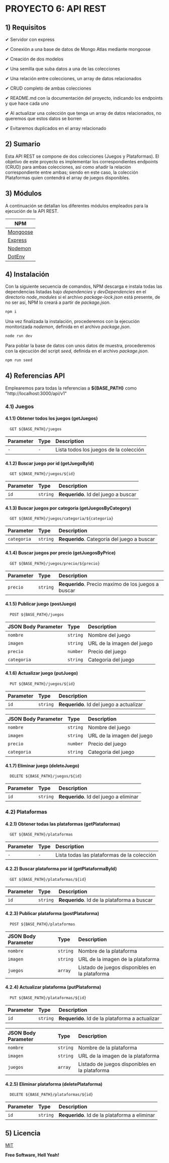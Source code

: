 # PROYECTO 6: API REST

## 1) Requisitos

✔ Servidor con express

✔ Conexión a una base de datos de Mongo Atlas mediante mongoose

✔ Creación de dos modelos

✔ Una semilla que suba datos a una de las colecciones

✔ Una relación entre colecciones, un array de datos relacionados

✔ CRUD completo de ambas colecciones

✔ README.md con la documentación del proyecto, indicando los endpoints y que hace cada uno

✔ Al actualizar una colección que tenga un array de datos relacionados, no queremos que estos datos se borren

✔ Evitaremos duplicados en el array relacionado

## 2) Sumario

Esta API REST se compone de dos colecciones (Juegos y Plataformas). El objetivo de este proyecto es implementar los correspondientes endpoints (CRUD) para ambas colecciones, así como añadir la relación correspondiente entre ambas; siendo en este caso, la colección Plataformas quien contendrá el array de juegos disponibles.

## 3) Módulos

A continuación se detallan los diferentes módulos empleados para la ejecución de la API REST.

| NPM                    |
| ---------------------- |
| [Mongoose][PlMongoose] |
| [Express][PlExpress]   |
| [Nodemon][PlNodemon]   |
| [DotEnv][PlDotEnv]     |

## 4) Instalación

Con la siguiente secuencia de comandos, NPM descarga e instala todas las dependencias listadas bajo _dependencies_ y _devDependencies_ en el directorio _node_modules_ si el archivo _package-lock.json_ está presente, de no ser así, NPM lo creará a partir de _package.json_.

```sh
npm i
```

Una vez finalizada la instalación, procederemos con la ejecución monitorizada _nodemon_, definida en el archivo _package.json_.

```sh
node run dev
```

Para poblar la base de datos con unos datos de muestra, procederemos con la ejecución del script _seed_, definida en el archivo _package.json_.

```sh
npm run seed
```

## 4) Referencias API

Emplearemos para todas la referencias a **${BASE_PATH}** como "http://localhost:3000/api/v1"

### 4.1) Juegos

#### 4.1.1) Obtener todos los juegos (getJuegos)

```
  GET ${BASE_PATH}/juegos
```

| Parameter | Type | Description                            |
| :-------- | :--- | :------------------------------------- |
| `-`       | `-`  | Lista todos los juegos de la colección |

#### 4.1.2) Buscar juego por id (getJuegoById)

```
  GET ${BASE_PATH}/juegos/${id}
```

| Parameter | Type     | Description                          |
| :-------- | :------- | :----------------------------------- |
| `id`      | `string` | **Requerido**. Id del juego a buscar |

#### 4.1.3) Buscar juegos por categoria (getJuegosByCategory)

```
  GET ${BASE_PATH}/juegos/categoria/${categoria}
```

| Parameter   | Type     | Description                                 |
| :---------- | :------- | :------------------------------------------ |
| `categoria` | `string` | **Requerido**. Categoría del juego a buscar |

#### 4.1.4) Buscar juegos por precio (getJuegosByPrice)

```
  GET ${BASE_PATH}/juegos/precio/${precio}
```

| Parameter | Type     | Description                                         |
| :-------- | :------- | :-------------------------------------------------- |
| `precio`  | `string` | **Requerido**. Precio maximo de los juegos a buscar |

#### 4.1.5) Publicar juego (postJuego)

```
  POST ${BASE_PATH}/juegos
```

| JSON Body Parameter | Type     | Description                |
| :------------------ | :------- | :------------------------- |
| `nombre`            | `string` | Nombre del juego           |
| `imagen`            | `string` | URL de la imagen del juego |
| `precio`            | `number` | Precio del juego           |
| `categoria`         | `string` | Categoria del juego        |

#### 4.1.6) Actualizar juego (putJuego)

```
  PUT ${BASE_PATH}/juegos/${id}
```

| Parameter | Type     | Description                              |
| :-------- | :------- | :--------------------------------------- |
| `id`      | `string` | **Requerido**. Id del juego a actualizar |

| JSON Body Parameter | Type     | Description                |
| :------------------ | :------- | :------------------------- |
| `nombre`            | `string` | Nombre del juego           |
| `imagen`            | `string` | URL de la imagen del juego |
| `precio`            | `number` | Precio del juego           |
| `categoria`         | `string` | Categoria del juego        |

#### 4.1.7) Eliminar juego (deleteJuego)

```
  DELETE ${BASE_PATH}/juegos/${id}
```

| Parameter | Type     | Description                            |
| :-------- | :------- | :------------------------------------- |
| `id`      | `string` | **Requerido**. Id del juego a eliminar |

### 4.2) Plataformas

#### 4.2.1) Obtener todas las plataformas (getPlataformas)

```
  GET ${BASE_PATH}/plataformas
```

| Parameter | Type | Description                                 |
| :-------- | :--- | :------------------------------------------ |
| `-`       | `-`  | Lista todas las plataformas de la colección |

#### 4.2.2) Buscar plataforma por id (getPlataformaById)

```
  GET ${BASE_PATH}/plataformas/${id}
```

| Parameter | Type     | Description                                 |
| :-------- | :------- | :------------------------------------------ |
| `id`      | `string` | **Requerido**. Id de la plataforma a buscar |

#### 4.2.3) Publicar plataforma (postPlataforma)

```
  POST ${BASE_PATH}/plataformas
```

| JSON Body Parameter | Type     | Description                                    |
| :------------------ | :------- | :--------------------------------------------- |
| `nombre`            | `string` | Nombre de la plataforma                        |
| `imagen`            | `string` | URL de la imagen de la plataforma              |
| `juegos`            | `array`  | Listado de juegos disponibles en la plataforma |

#### 4.2.4) Actualizar plataforma (putPlataforma)

```
  PUT ${BASE_PATH}/plataformas/${id}
```

| Parameter | Type     | Description                                     |
| :-------- | :------- | :---------------------------------------------- |
| `id`      | `string` | **Requerido**. Id de la plataforma a actualizar |

| JSON Body Parameter | Type     | Description                                    |
| :------------------ | :------- | :--------------------------------------------- |
| `nombre`            | `string` | Nombre de la plataforma                        |
| `imagen`            | `string` | URL de la imagen de la plataforma              |
| `juegos`            | `array`  | Listado de juegos disponibles en la plataforma |

#### 4.2.5) Eliminar plataforma (deletePlataforma)

```
  DELETE ${BASE_PATH}/plataformas/${id}
```

| Parameter | Type     | Description                                   |
| :-------- | :------- | :-------------------------------------------- |
| `id`      | `string` | **Requerido**. Id de la plataforma a eliminar |

## 5) Licencia

[MIT](https://choosealicense.com/licenses/mit/)

**Free Software, Hell Yeah!**

[//]: # "These are reference links used in the body of this note and get stripped out when the markdown processor does its job. There is no need to format nicely because it shouldn't be seen. Thanks SO - http://stackoverflow.com/questions/4823468/store-comments-in-markdown-syntax"
[PlMongoose]: https://www.npmjs.com/package/mongoose
[PlExpress]: https://www.npmjs.com/package/express
[PlNodemon]: https://www.npmjs.com/package/nodemon
[PlDotEnv]: https://www.npmjs.com/package/dotenv
